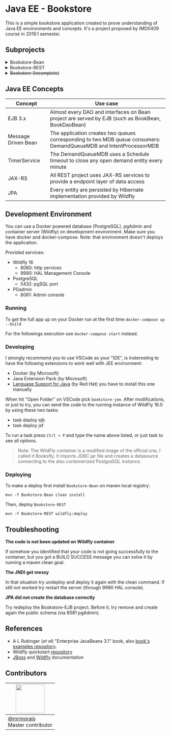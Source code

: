 # Java EE - Bookstore

This is a simple bookstore application created to prove understanding of Java EE environments and concepts. It's a project proposed by IMD0409 course in 2019.1 semester.

## Subprojects

<details><summary>Bookstore-Bean</summary>

> a Java EE project which contains EJBs to deal with business domain (Domain classes, Data Acces Objects and EJB endpoints). It persists data using Hibernate and PostgreSQL. It's powered by Wildfly.

</details>
<details><summary>Bookstore-REST</summary>

> a JAX-RS web project that serves a REST service to consume Bookstore-Bean endpoints. It uses JSON on data transfer layer with web.

</details>
<details><summary><strike>Bookstore (Incomplete)</strike></summary>

> a simple HTML project that uses Axios and jQuery to consume Bookstore-REST endpoints.

</details>

## Java EE Concepts

|Concept|Use case|
|---|---|
|EJB 3.x|Almost every DAO and interfaces on Bean project are served by EJB (such as BookBean, BookDaoBean)|
|Message Driven Bean|The application creates two queues corresponding to two MDB queue consumers: DemandQueueMDB and IntentProcessorMDB|
|TimerService|The DemandQueueMDB uses a Schedule timeout to close any open demand entity every minute|
|JAX-RS|All REST project uses JAX-RS services to provide a endpoint layer of data access|
|JPA|Every entity are persisted by Hibernate implementation provided by Wildfly|

## Development Environment

You can use a Docker powered database (PostgreSQL), pgAdmin and container server (Wildfly) on development environment. Make sure you have docker and docker-compose. Note: that environment doesn't deploys the application.

Provided services:

- Wildfly 16
  - 8080: http services
  - 9990: HAL Management Console
- PostgreSQL
  - 5432: pgSQL port
- PGadmin
  - 8081: Admin console

### Running

To get the full app up on your Docker run at the first time `docker-compose up --build`

For the followings execution use `docker-compose start` instead.

### Developing

I strongly recommend you to use VSCode as your "IDE", is insteresting to have the 
following extensions to work well with JEE environment:

- Docker (by Microsoft)
- Java Extension Pack (by Microsoft)
- [Language Support for Java](https://github.com/redhat-developer/vscode-java) (by Red Hat) you have to install this one manually

When hit "Open Folder" on VSCode pick `bookstore-jee`. After modifications, or just to try, 
you can send the code to the running instance of WildFly 16.0 by using these two tasks:

- task deploy ejb
- task deploy jsf

To run a task press `Ctrl + P` and type the name above listed, or just task to see all options.

> Note: The WildFly container is a modified image of the official one, I called it Booksfly.
It imports JDBC jar file and creates a datasource connecting to the also conteinerized PostgreSQL instance.

### Deploying

To make a deploy first install `Bookstore-Bean` on maven local registry:

```
mvn -f Bookstore-Bean clean install
```

Then, deploy `Bookstore-REST`

```
mvn -f Bookstore-REST wildfly:deploy
```

## Troubleshooting

**The code is not been updated on Wildfly container**

If somehow you identified that your code is not going successfully to the container, but you got a BUILD SUCCESS message you can solve it by running a maven clean goal.

**The JNDI get messy**

In that situation try undeploy and deploy it again with the clean command. If still not worked try restart the server (through 9990 HAL console).

**JPA did not create the database correctly**

Try redeploy the Bookstore-EJB project. Before it, try remove and create again the public schema (via 8081 pgAdmin).

## References

- A L Rubinger (<i>et al</i>) "Enterprise JavaBeans 3.1" book, also [book's examples repository](https://github.com/ALRubinger/oreilly-ejb-6thedition-book-examples).
- Wildfly quickstart [repository](https://github.com/wildfly/quickstart)
- [JBoss](https://docs.jboss.org/author/display/WFLY10/Admin+Guide) and [Wildfly](http://docs.wildfly.org/) documentation

## Contributors

| <img src="https://avatars1.githubusercontent.com/u/8071409?s=96&v=4" width="90"/> |
|---|
|[@mrmorais](https://github.com/mrmorais) <br/> Master contributor|
